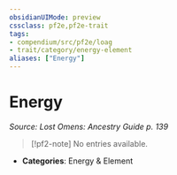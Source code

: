 ```yaml
---
obsidianUIMode: preview
cssclass: pf2e,pf2e-trait
tags:
- compendium/src/pf2e/loag
- trait/category/energy-element
aliases: ["Energy"]
---
```

# Energy  
*Source: Lost Omens: Ancestry Guide p. 139*  

> [!pf2-note]
> No entries available.

- **Categories**: Energy & Element